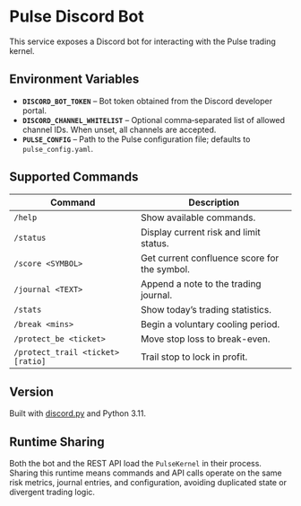 # Pulse Discord Bot

This service exposes a Discord bot for interacting with the Pulse trading kernel.

## Environment Variables

- **`DISCORD_BOT_TOKEN`** – Bot token obtained from the Discord developer portal.
- **`DISCORD_CHANNEL_WHITELIST`** – Optional comma‑separated list of allowed channel IDs. When unset, all channels are accepted.
- **`PULSE_CONFIG`** – Path to the Pulse configuration file; defaults to `pulse_config.yaml`.

## Supported Commands

| Command | Description |
| --- | --- |
| `/help` | Show available commands. |
| `/status` | Display current risk and limit status. |
| `/score <SYMBOL>` | Get current confluence score for the symbol. |
| `/journal <TEXT>` | Append a note to the trading journal. |
| `/stats` | Show today’s trading statistics. |
| `/break <mins>` | Begin a voluntary cooling period. |
| `/protect_be <ticket>` | Move stop loss to break-even. |
| `/protect_trail <ticket> [ratio]` | Trail stop to lock in profit. |

## Version

Built with [discord.py](requirements.txt) and Python 3.11.

## Runtime Sharing

Both the bot and the REST API load the `PulseKernel` in their process. Sharing this
runtime means commands and API calls operate on the same risk metrics, journal
entries, and configuration, avoiding duplicated state or divergent trading logic.
